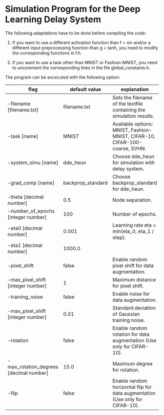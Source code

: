 # Simulation Program for the Deep Learning Delay System

The following adaptations have to be done before compiling the code:

1. If you want to use a different activation function than f = sin and/or a different input preprocessing function than g = tanh, you need to modify the corresponding functions in f.h.

2. If you want to use a task other than MNIST or Fashion-MNIST, you need to uncomment the corresponding lines in the file global_constants.h.

The program can be excecuted with the following option:

| flag                                   | default value     | explanation                                                                         |
| -------------------------------------- | ----------------- | ------------------------------------------------------------------------------------ |
| -filename [filename.txt]               | filename.txt      | Sets the filename of the textfile containing the simulation results.                  |
| -task [name]                           | MNIST             | Available options: MNIST, Fashion-MNIST, CIFAR-10, CIFAR-100-coarse, SVHN.           |
| -system_simu [name]                    | dde_heun          | Choose dde_heun for simulation with delay system.                                     |
| -grad_comp [name]                      | backprop_standard | Choose backprop_standard for dde_heun.                                                |
| -theta [decimal number]                | 0.5               | Node separation.                                                                     |                                                                                           
| -number_of_epochs [integer number]     | 100               | Number of epochs.                                                                    |
| -eta0 [decimal number]                 | 0.001             | Learning rate eta = min(eta_0, eta_1 / step).                                        |
| -eta1 [decimal number]                 | 1000.0            |                                                                                      |
| -pixel_shift                           | false             | Enable random pixel shift for data augmentation.                                      |
| -max_pixel_shift [integer number]      | 1                 | Maximum distance for pixel shift.                                                    |
| -training_noise                        | false             | Enable noise for data augmentation.                                                  |
| -max_pixel_shift [integer number]      | 0.01              | Standard deviation of Gaussian training noise.                                        |
| -rotation                              | false             | Enable random rotation for data augmentation (Use only for CIFAR-10).                 |
| -max_rotation_degrees [decimal number] | 15.0              | Maximum degree for rotation.                                                         |
| -flip                                  | false             | Enable random horizontal flip for data augmentation (Use only for CIFAR-10).          |
